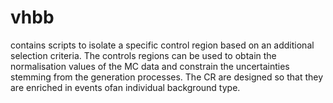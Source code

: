 # vhbb
contains scripts to isolate a specific control region based on an additional selection criteria. The controls regions can be used to obtain the normalisation values of the MC data and constrain the uncertainties stemming from the generation processes. The CR are designed so that they are enriched in events ofan individual background type. 

